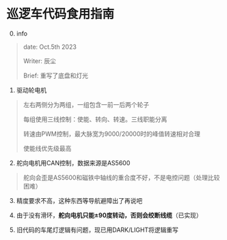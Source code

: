 # 巡逻车代码食用指南
0. info
> date:     Oct.5th 2023
> 
> Writer:   辰尘
> 
> Brief:    重写了底盘和灯光
1. 驱动轮电机
  > 左右两侧分为两组，一组包含一前一后两个轮子
  > 
  > 每组使用三线控制：使能、转向、转速。三线职能分离
  > 
  > 转速由PWM控制，最大脉宽为9000/20000时的峰值转速相对合理
  > 
  > 使能线优先级最高

2. 舵向电机用CAN控制，数据来源是AS5600
  > 舵向会歪是AS5600和磁铁中轴线的重合度不好，不是电控问题（处理比较困难）

3. 精度要求不高，这种东西等导航避障出了再说吧

4. 由于没有滑环，**舵向电机只能±90度转动，否则会绞断线缆**（已实现）

5. 旧代码的车尾灯逻辑有问题，现已用DARK/LIGHT将逻辑重写